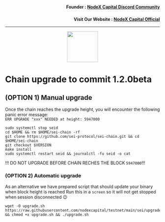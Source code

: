 <h3><p style="font-size:14px" align="right">Founder :
<a href="https://discord.gg/nodexcapital" target="_blank">NodeX Capital Discord Community</a></p></h3>
<h3><p style="font-size:14px" align="right">Visit Our Website :
<a href="https://discord.gg/nodexcapital" target="_blank">NodeX Capital Official</a></p></h3>
<hr>

<p align="center">
  <img height="100" height="auto" src="https://user-images.githubusercontent.com/50621007/169664551-39020c2e-fa95-483b-916b-c52ce4cb907c.png">
</p>

# Chain upgrade to commit 1.2.0beta
## (OPTION 1) Manual upgrade
Once the chain reaches the upgrade height, you will encounter the following panic error message:\
`ERR UPGRADE "xxx" NEEDED at height: 5947000`
```
sudo systemctl stop seid
cd $HOME && rm $HOME/sei-chain -rf
git clone https://github.com/sei-protocol/sei-chain.git && cd $HOME/sei-chain
git checkout $VERSION
make install
sudo systemctl restart seid && journalctl -fu seid -o cat
```

!!! DO NOT UPGRADE BEFORE CHAIN RECHES THE BLOCK `5947000`!!!

### (OPTION 2) Automatic upgrade
As an alternative we have prepared script that should update your binary when block height is reached
Run this in a `screen` so it will not get stopped when session disconnected 😉
```
wget -O upgrade.sh https://raw.githubusercontent.com/nodexcapital/testnet/main/sei/upgrade/5947000/upgrade.sh && chmod +x upgrade.sh && ./upgrade.sh
```
